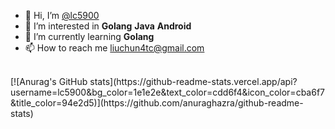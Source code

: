 - 👋 Hi, I’m [@lc5900](https://github.com/lc5900?bg_color=1e1e2e)
- 👀 I’m interested in **Golang** **Java** **Android**
- 🌱 I’m currently learning **Golang**
- 📫 How to reach me [liuchun4tc@gmail.com](mailto:liuchun4tc@gmail.com)
<br/>
[![Anurag's GitHub stats](https://github-readme-stats.vercel.app/api?username=lc5900&bg_color=1e1e2e&text_color=cdd6f4&icon_color=cba6f7&title_color=94e2d5)](https://github.com/anuraghazra/github-readme-stats)
<!---
lc5900/lc5900 is a ✨ special ✨ repository because its `README.md` (this file) appears on your GitHub profile.
You can click the Preview link to take a look at your changes.
--->
